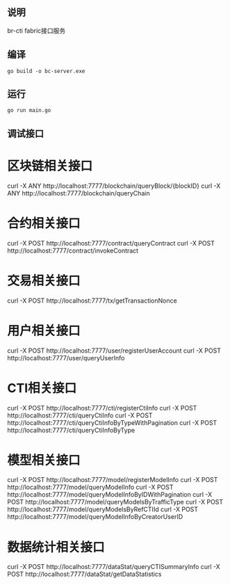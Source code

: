 
## 说明
br-cti fabric接口服务

## 编译
```
go build -o bc-server.exe
```
## 运行
```
go run main.go
```

## 调试接口
# 区块链相关接口
curl -X ANY http://localhost:7777/blockchain/queryBlock/{blockID} 
curl -X ANY http://localhost:7777/blockchain/queryChain

# 合约相关接口
curl -X POST http://localhost:7777/contract/queryContract
curl -X POST http://localhost:7777/contract/invokeContract

# 交易相关接口
curl -X POST http://localhost:7777/tx/getTransactionNonce

# 用户相关接口
curl -X POST http://localhost:7777/user/registerUserAccount
curl -X POST http://localhost:7777/user/queryUserInfo

# CTI相关接口
curl -X POST http://localhost:7777/cti/registerCtiInfo
curl -X POST http://localhost:7777/cti/queryCtiInfo
curl -X POST http://localhost:7777/cti/queryCtiInfoByTypeWithPagination
curl -X POST http://localhost:7777/cti/queryCtiInfoByType

# 模型相关接口
curl -X POST http://localhost:7777/model/registerModelInfo
curl -X POST http://localhost:7777/model/queryModelInfo
curl -X POST http://localhost:7777/model/queryModelInfoByIDWithPagination
curl -X POST http://localhost:7777/model/queryModelsByTrafficType
curl -X POST http://localhost:7777/model/queryModelsByRefCTIId
curl -X POST http://localhost:7777/model/queryModelInfoByCreatorUserID

# 数据统计相关接口
curl -X POST http://localhost:7777/dataStat/queryCTISummaryInfo
curl -X POST http://localhost:7777/dataStat/getDataStatistics
